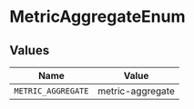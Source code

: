 # MetricAggregateEnum


## Values

| Name               | Value              |
| ------------------ | ------------------ |
| `METRIC_AGGREGATE` | metric-aggregate   |